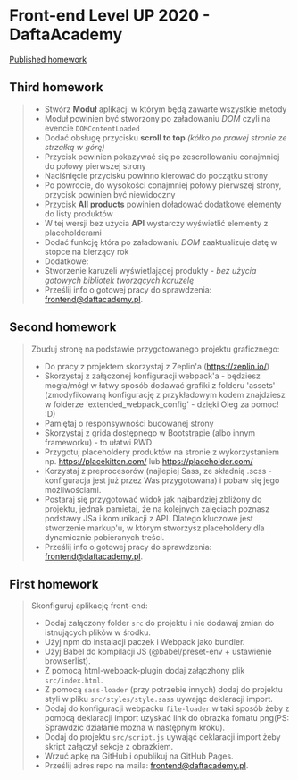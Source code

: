 # Front-end Level UP 2020 - DaftaAcademy

[Published homework](https://iluzjonista.github.io/daftacademy-frontend_2020/)


## Third homework



>* Stwórz **Moduł** aplikacji w którym będą zawarte wszystkie metody
>  * Moduł powinien być stworzony po załadowaniu *DOM* czyli na evencie `DOMContentLoaded`
>* Dodać obsługę przycisku **scroll to top** *(kółko po prawej stronie ze strzałką w górę)*
>  * Przycisk powinien pokazywać się po zescrollowaniu conajmniej do połowy pierwszej strony
>  * Naciśnięcie przycisku powinno kierować do początku strony
>  * Po powrocie, do wysokości conajmniej połowy pierwszej strony, przycisk powinien być niewidoczny
>* Przycisk **All products** powinien doładować dodatkowe elementy do listy produktów
>  * W tej wersji bez użycia **API** wystarczy wyświetlić elementy z placeholderami
>* Dodać funkcję która po załadowaniu *DOM* zaaktualizuje datę w stopce na bierzący rok
>* Dodatkowe:
>  * Stworzenie karuzeli wyświetlającej produkty - *bez użycia gotowych bibliotek tworzących karuzelę*
>* Prześlij info o gotowej pracy do sprawdzenia: [frontend@daftacademy.pl](mailto:frontend@daftacademy.pl).


## Second homework



> Zbuduj stronę na podstawie przygotowanego projektu graficznego:
> -   Do pracy z projektem skorzystaj z Zeplin'a (https://zeplin.io/)
> -   Skorzystaj z załączonej konfiguracji webpack'a - będziesz mogła/mógł w łatwy sposób dodawać grafiki z folderu 'assets' (zmodyfikowaną konfigurację z przykładowym kodem znajdziesz w folderze 'extended_webpack_config' - dzięki Oleg za pomoc! :D)
> -   Pamiętaj o responsywności budowanej strony
> -   Skorzystaj z grida dostępnego w Bootstrapie (albo innym frameworku) - to ułatwi RWD
> -   Przygotuj placeholdery produktów na stronie z wykorzystaniem np. https://placekitten.com/ lub https://placeholder.com/
> -   Korzystaj z preprocesorów (najlepiej Sass, ze składnią .scss - konfiguracja jest już przez Was przygotowana) i pobaw się jego możliwościami.
> -   Postaraj się przygotować widok jak najbardziej zbliżony do projektu, jednak pamietaj, że na kolejnych zajęciach poznasz podstawy JSa i komunikacji z API. Dlatego kluczowe jest stworzenie markup'u, w którym stworzysz placeholdery dla dynamicznie pobieranych treści.
> -   Prześlij info o gotowej pracy do sprawdzenia: [frontend@daftacademy.pl](mailto:frontend@daftacademy.pl).


## First homework



> Skonfiguruj aplikację front-end:
> -   Dodaj załączony folder  `src`  do projektu i nie dodawaj zmian do istnujących plików w środku.
> -   Użyj npm do instalacji paczek i Webpack jako bundler.
> -   Użyj Babel do kompilacji JS (@babel/preset-env + ustawienie browserlist).
> -   Z pomocą html-webpack-plugin dodaj załączhony plik  `src/index.html`.
> -   Z pomocą  `sass-loader`  (przy potrzebie innych) dodaj do projektu styli w pliku  `src/styles/style.sass`  uywając deklaracji import.
> -   Dodaj do konfiguracji webpacku  `file-loader`  w taki sposób żeby z pomocą deklaracji import uzyskać link do obrazka fomatu png(PS: Sprawdzic działanie mozna w następnym kroku).
> -   Dodaj do projektu  `src/script.js`  uywająć deklaracji import żeby skript załączył sekcje z obrazkiem.
> -   Wrzuć apkę na GitHub i opublikuj na GitHub Pages.
> -   Prześlij adres repo na maila:  [frontend@daftacademy.pl](mailto:frontend@daftacademy.pl).
